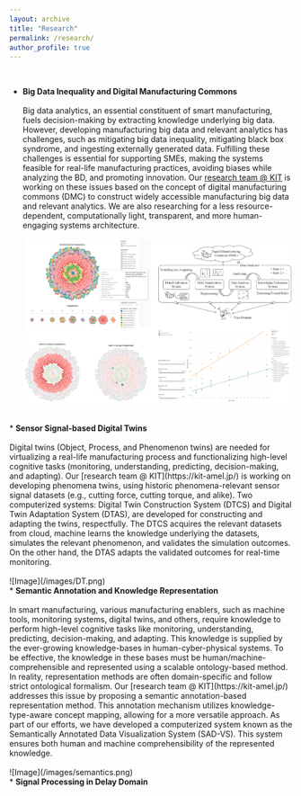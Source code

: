 ```yaml
---
layout: archive
title: "Research"
permalink: /research/
author_profile: true
---
```


<br>

* <b> Big Data Inequality and Digital Manufacturing Commons </b>
    <br><br> Big data analytics, an essential constituent of smart manufacturing, fuels decision-making by extracting knowledge underlying big data. However, developing manufacturing big data and relevant analytics has challenges, such as mitigating big data inequality, mitigating black box syndrome, and ingesting externally generated data. Fulfilling these challenges is essential for supporting SMEs, making the systems feasible for real-life manufacturing practices, avoiding biases while analyzing the BD, and promoting innovation. Our [research team @ KIT](https://kit-amel.jp/) is working on these issues based on the concept of digital manufacturing commons (DMC) to construct widely accessible manufacturing big data and relevant analytics. We are also researching for a less resource-dependent, computationally light, transparent, and more human-engaging systems architecture.
    <br><br> ![Image](/images/data.png)

<br>
* <b> Sensor Signal-based Digital Twins </b>
    <br><br> Digital twins (Object, Process, and Phenomenon twins) are needed for virtualizing a real-life manufacturing process and functionalizing high-level cognitive tasks (monitoring, understanding, predicting, decision-making, and adapting). Our [research team @ KIT](https://kit-amel.jp/) is working on developing phenomena twins, using historic phenomena-relevant sensor signal datasets (e.g., cutting force, cutting torque, and alike). Two computerized systems: Digital Twin Construction System (DTCS) and Digital Twin Adaptation System (DTAS), are developed for constructing and adapting the twins, respectfully. The DTCS acquires the relevant datasets from cloud, machine learns the knowledge underlying the datasets, simulates the relevant phenomenon, and validates the simulation outcomes. On the other hand, the DTAS adapts the validated outcomes for real-time monitoring.
    <br><br> ![Image](/images/DT.png)

<br>
* <b> Semantic Annotation and Knowledge Representation </b>
    <br><br> In smart manufacturing, various manufacturing enablers, such as machine tools, monitoring systems, digital twins, and others, require knowledge to perform high-level cognitive tasks like monitoring, understanding, predicting, decision-making, and adapting. This knowledge is supplied by the ever-growing knowledge-bases in human-cyber-physical systems. To be effective, the knowledge in these bases must be human/machine-comprehensible and represented using a scalable ontology-based method. In reality, representation methods are often domain-specific and follow strict ontological formalism. Our [research team @ KIT](https://kit-amel.jp/) addresses this issue by proposing a semantic annotation-based representation method. This annotation mechanism utilizes knowledge-type-aware concept mapping, allowing for a more versatile approach. As part of our efforts, we have developed a computerized system known as the Semantically Annotated Data Visualization System (SAD-VS). This system ensures both human and machine comprehensibility of the represented knowledge.
    <br><br> ![Image](/images/semantics.png)

<br>
* <b> Signal Processing in Delay Domain </b>
    <br><br>
    <br><br>
